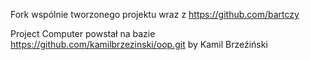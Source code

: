 Fork wspólnie tworzonego projektu wraz z https://github.com/bartczy

Project Computer powstał na bazie https://github.com/kamilbrzezinski/oop.git by Kamil Brzeźiński